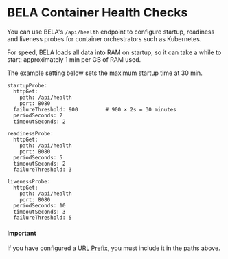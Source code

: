 # BELA Container Health Checks

You can use BELA's `/api/health` endpoint to configure startup, readiness and liveness probes for container orchestrators such as Kubernetes.

For speed, BELA loads all data into RAM on startup, so it can take a while to start: approximately 1 min per GB of RAM used.

The example setting below sets the maximum startup time at 30 min.

```
startupProbe:
  httpGet:
    path: /api/health
    port: 8080
  failureThreshold: 900         # 900 × 2s = 30 minutes
  periodSeconds: 2
  timeoutSeconds: 2

readinessProbe:
  httpGet:
    path: /api/health
    port: 8080
  periodSeconds: 5
  timeoutSeconds: 2
  failureThreshold: 3

livenessProbe:
  httpGet:
    path: /api/health
    port: 8080
  periodSeconds: 10
  timeoutSeconds: 3
  failureThreshold: 5
```

#### Important
If you have configured a [URL Prefix](/reference/URL-Prefix.md), you must include it in the paths above.
